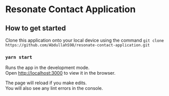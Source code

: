 # Resonate Contact Application 

## How to get started

Clone this application onto your local device using the command `git clone https://github.com/AbdullahS98/resonate-contact-application.git`


### `yarn start`

Runs the app in the development mode.\
Open [http://localhost:3000](http://localhost:3000) to view it in the browser.

The page will reload if you make edits.\
You will also see any lint errors in the console.
